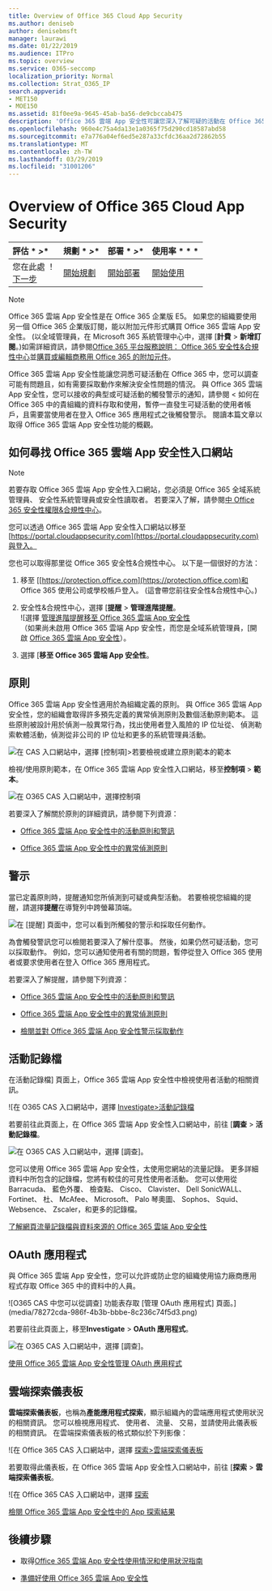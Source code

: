 ```yaml
---
title: Overview of Office 365 Cloud App Security
ms.author: deniseb
author: denisebmsft
manager: laurawi
ms.date: 01/22/2019
ms.audience: ITPro
ms.topic: overview
ms.service: O365-seccomp
localization_priority: Normal
ms.collection: Strat_O365_IP
search.appverid:
- MET150
- MOE150
ms.assetid: 81f0ee9a-9645-45ab-ba56-de9cbccab475
description: 'Office 365 雲端 App 安全性可讓您深入了解可疑的活動在 Office 365 中，您可以調查可能有問題且，如有需要採取動作來解決安全性問題的情況。 '
ms.openlocfilehash: 960e4c75a4da13e1a0365f75d290cd18587abd58
ms.sourcegitcommit: e7a776a04ef6ed5e287a33cfdc36aa2d72862b55
ms.translationtype: MT
ms.contentlocale: zh-TW
ms.lasthandoff: 03/29/2019
ms.locfileid: "31001206"
---
```

# <a name="overview-of-office-365-cloud-app-security"></a>Overview of Office 365 Cloud App Security
  
|評估 * *\>**|規劃 * *\>**|部署 * *\>**|使用率 * * *|
|:-----|:-----|:-----|:-----|
|您在此處 ！  <br/> [下一步](get-ready-for-office-365-cas.md) <br/> |[開始規劃](get-ready-for-office-365-cas.md) <br/> |[開始部署](turn-on-office-365-cas.md) <br/> |[開始使用](utilization-activities-for-ocas.md) <br/> |
   
> [!NOTE]
> Office 365 雲端 App 安全性是在 Office 365 企業版 E5。 如果您的組織要使用另一個 Office 365 企業版訂閱，能以附加元件形式購買 Office 365 雲端 App 安全性。 (以全域管理員，在 Microsoft 365 系統管理中心中，選擇 [**計費** \> **新增訂閱**。)如需詳細資訊，請參閱[Office 365 平台服務說明： Office 365 安全性&amp;合規性中心](https://docs.microsoft.com/office365/servicedescriptions/office-365-platform-service-description/office-365-securitycompliance-center)並[購買或編輯商務用 Office 365 的附加元件](https://docs.microsoft.com/office365/admin/subscriptions-and-billing/buy-or-edit-an-add-on)。 
  
Office 365 雲端 App 安全性能讓您洞悉可疑活動在 Office 365 中，您可以調查可能有問題且，如有需要採取動作來解決安全性問題的情況。 與 Office 365 雲端 App 安全性，您可以接收的典型或可疑活動的觸發警示的通知，請參閱 < 如何在 Office 365 中的貴組織的資料存取和使用，暫停一直發生可疑活動的使用者帳戶，且需要當使用者在登入 Office 365 應用程式之後觸發警示。 閱讀本篇文章以取得 Office 365 雲端 App 安全性功能的概觀。
  
    
## <a name="how-to-find-the-office-365-cloud-app-security-portal"></a>如何尋找 Office 365 雲端 App 安全性入口網站

> [!NOTE]
> 若要存取 Office 365 雲端 App 安全性入口網站，您必須是 Office 365 全域系統管理員、 安全性系統管理員或安全性讀取者。 若要深入了解，請參閱[中 Office 365 安全性權限&amp;合規性中心](permissions-in-the-security-and-compliance-center.md)。 
  
您可以透過 Office 365 雲端 App 安全性入口網站以移至[https://portal.cloudappsecurity.com](https://portal.cloudappsecurity.com)與登入。 

您也可以取得那里從 Office 365 安全性&amp;合規性中心。 以下是一個很好的方法：
  
1. 移至 [[https://protection.office.com](https://protection.office.com)和 Office 365 使用公司或學校帳戶登入。 (這會帶您前往安全性&amp;合規性中心。)
    
2. 安全性&amp;合規性中心，選擇 [**提醒** \> **管理進階提醒**。 <br/>![選擇 [管理進階提醒移至 Office 365 雲端 App 安全性](media/958632d4-03e3-4ade-8e22-d5509db6fca7.png)<br/>（如果尚未啟用 Office 365 雲端 App 安全性，而您是全域系統管理員，[開啟 [Office 365 雲端 App 安全性](turn-on-office-365-cas.md)）。
    
3. 選擇 [**移至 Office 365 雲端 App 安全性**。 
    
## <a name="policies"></a>原則

Office 365 雲端 App 安全性適用於為組織定義的原則。 與 Office 365 雲端 App 安全性，您的組織會取得許多預先定義的異常偵測原則及數個活動原則範本。 這些原則被設計用於偵測一般異常行為，找出使用者登入風險的 IP 位址從、 偵測勒索軟體活動，偵測從非公司的 IP 位址和更多的系統管理員活動。
  
![在 CAS 入口網站中，選擇 [控制項]\>若要檢視或建立原則範本的範本](media/88f615b4-aa8a-480c-b239-323dfcd628e1.png)
  
檢視/使用原則範本，在 Office 365 雲端 App 安全性入口網站，移至**控制項** \> **範本**。 
  
![在 O365 CAS 入口網站中，選擇控制項](media/287c2ea9-5172-4697-8e0e-b9ab654105bc.png)
  
若要深入了解關於原則的詳細資訊，請參閱下列資源：
  
- [Office 365 雲端 App 安全性中的活動原則和警訊](activity-policies-and-alerts.md)
    
- [Office 365 雲端 App 安全性中的異常偵測原則](anomaly-detection-policies-in-ocas.md)
    
## <a name="alerts"></a>警示

當已定義原則時，提醒通知您所偵測到可疑或典型活動。 若要檢視您組織的提醒，請選擇**提醒**在導覽列中跨螢幕頂端。 
  
![在 [提醒] 頁面中，您可以看到所觸發的警示和採取任何動作。](media/3b53d4c9-4b13-435d-8547-8c0f9ae6b914.png)
  
為會觸發警訊您可以檢閱若要深入了解什麼事。 然後，如果仍然可疑活動，您可以採取動作。 例如，您可以通知使用者有關的問題，暫停從登入 Office 365 使用者或要求使用者在登入 Office 365 應用程式。
  
若要深入了解提醒，請參閱下列資源：
  
- [Office 365 雲端 App 安全性中的活動原則和警訊](activity-policies-and-alerts.md)
    
- [Office 365 雲端 App 安全性中的異常偵測原則](anomaly-detection-policies-in-ocas.md)
    
- [檢閱並對 Office 365 雲端 App 安全性警示採取動作](review-office-365-cas-alerts.md)
    
## <a name="activity-logs"></a>活動記錄檔

在活動記錄檔] 頁面上，Office 365 雲端 App 安全性中檢視使用者活動的相關資訊。
  
![在 O365 CAS 入口網站中，選擇 [Investigate\>活動記錄檔](media/ec19e77d-4e11-49fc-ab7c-0e8b0c29c93c.png)
  
若要前往此頁面上，在 Office 365 雲端 App 安全性入口網站中，前往 [**調查** \> **活動記錄檔**。 
  
![在 O365 CAS 入口網站中，選擇 [調查]。](media/8c7b87c9-71a6-4952-adb2-185e941ffe9a.png)
  
您可以使用 Office 365 雲端 App 安全性，太使用您網站的流量記錄。 更多詳細資料中所包含的記錄檔，您將有較佳的可見性使用者活動。 您可以使用從 Barracuda、 藍色外覆、 檢查點、 Cisco、 Clavister、 Dell SonicWALL、 Fortinet、 杜、 McAfee、 Microsoft、 Palo 琴奧圖、 Sophos、 Squid、 Websence、 Zscaler，和更多的記錄檔。
  
[了解網頁流量記錄檔與資料來源的 Office 365 雲端 App 安全性](web-traffic-logs-and-data-sources-for-ocas.md)
  
## <a name="oauth-apps"></a>OAuth 應用程式

與 Office 365 雲端 App 安全性，您可以允許或防止您的組織使用協力廠商應用程式存取 Office 365 中的資料中的人員。
  
![O365 CAS 中您可以從調查] 功能表存取 [管理 OAuth 應用程式] 頁面。](media/78272cda-986f-4b3b-bbbe-8c236c74f5d3.png)
  
若要前往此頁面上，移至**Investigate** \> **OAuth 應用程式**。 
  
![在 O365 CAS 入口網站中，選擇 [調查]。](media/8c7b87c9-71a6-4952-adb2-185e941ffe9a.png)
  
[使用 Office 365 雲端 App 安全性管理 OAuth 應用程式](manage-app-permissions-in-ocas.md)
  
## <a name="cloud-discovery-dashboard"></a>雲端探索儀表板

**雲端探索儀表板**，也稱為**產能應用程式探索**，顯示組織內的雲端應用程式使用狀況的相關資訊。 您可以檢視應用程式、 使用者、 流量、 交易，並請使用此儀表板的相關資訊。 在雲端探索儀表板的格式類似於下列影像： 
  
![在 Office 365 CAS 入口網站中，選擇 [探索\>雲端探索儀表板](media/61269290-fd82-4d4b-8045-aea1ebc82287.png)
  
若要取得此儀表板，在 Office 365 雲端 App 安全性入口網站中，前往 [**探索** \> **雲端探索儀表板**。 
  
![在 Office 365 CAS 入口網站中，選擇 [探索](media/73b5299f-94b5-49dd-a00f-154d188eb2c5.png)
  
[檢閱 Office 365 雲端 App 安全性中的 App 探索結果](review-app-discovery-findings-in-ocas.md)
  
## <a name="next-steps"></a>後續步驟

- 取得[Office 365 雲端 App 安全性使用情況和使用狀況指南](https://aka.ms/O365CASGuide)
    
- [準備好使用 Office 365 雲端 App 安全性](get-ready-for-office-365-cas.md)
    

